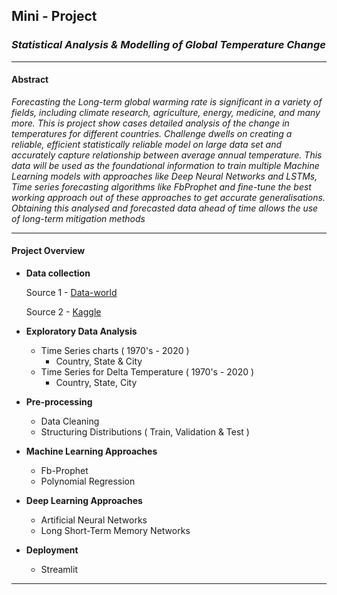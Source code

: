 

## Mini - Project

### ***Statistical Analysis & Modelling of Global Temperature Change***

***

#### Abstract 

*Forecasting the Long-term global warming rate is significant in a variety of fields, including climate research, agriculture, energy, medicine, and many more. This is project show cases detailed analysis of the change in temperatures for different countries. Challenge dwells on creating a reliable, efficient statistically reliable model on large data set and accurately capture relationship between average annual temperature. This data will be used as the foundational information to train multiple Machine Learning models with approaches like Deep Neural Networks and LSTMs, Time series forecasting algorithms like FbProphet and fine-tune the best working approach out of these approaches to get accurate generalisations. Obtaining this analysed and forecasted data ahead of time allows the use of long-term mitigation methods*

****

####  Project Overview

* **Data collection** 

    Source 1 - [Data-world](https://data.world/datasets/temperature)

    Source 2 - [Kaggle](https://www.kaggle.com/berkeleyearth/climate-change-earth-surface-temperature-data)

* **Exploratory Data Analysis** 

    * Time Series charts  ( 1970's - 2020 )
        * Country, State & City 
    * Time Series for Delta Temperature ( 1970's - 2020 )
        * Country, State, City

* **Pre-processing** 

    * Data Cleaning
    *  Structuring Distributions ( Train, Validation & Test )

* **Machine Learning Approaches**	

    * Fb-Prophet 
    * Polynomial Regression 

* **Deep Learning Approaches**

    * Artificial Neural Networks
    * Long Short-Term Memory Networks  		

* **Deployment**
  
    * Streamlit



***

